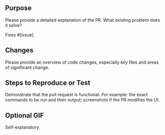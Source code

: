 ## Purpose

Please provide a detailed explanation of the PR. What existing problem does it solve?

Fixes #[issue]

## Changes

Please provide an overview of code changes, especially key files and areas of significant change.

## Steps to Reproduce or Test

Demonstrate that the pull request is functional. For example: the exact commands to be run and their output; screenshots if the PR modifies the UI.

## Optional GIF

Self-explanatory.
